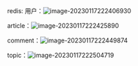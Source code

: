 redis:
	用户：![image-20230117222406930](C:\Users\紫雨\AppData\Roaming\Typora\typora-user-images\image-20230117222406930.png)

article：![image-20230117222425890](C:\Users\紫雨\AppData\Roaming\Typora\typora-user-images\image-20230117222425890.png)

comment：![image-20230117222449874](C:\Users\紫雨\AppData\Roaming\Typora\typora-user-images\image-20230117222449874.png)

topic：![image-20230117222504719](C:\Users\紫雨\AppData\Roaming\Typora\typora-user-images\image-20230117222504719.png)